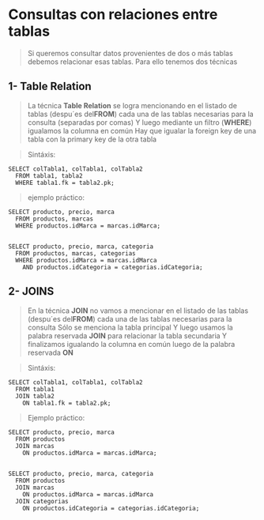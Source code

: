# Consultas con relaciones entre tablas

> Si queremos consultar datos provenientes de dos o más tablas debemos relacionar esas tablas.
> Para ello tenemos dos técnicas


## 1- Table Relation

> La técnica **Table Relation** se logra mencionando en el listado de tablas (despu´es del**FROM**) cada una de las tablas necesarias para la consulta (separadas por comas)
> Y luego mediante un filtro (**WHERE**) 
> igualamos la columna en común
> Hay que igualar la foreign key de una tabla con la primary key de la otra tabla

> Sintáxis:  

    SELECT colTabla1, colTabla1, colTabla2  
      FROM tabla1, tabla2  
      WHERE tabla1.fk = tabla2.pk;  

> ejemplo práctico:  

    SELECT producto, precio, marca  
      FROM productos, marcas    
      WHERE productos.idMarca = marcas.idMarca;  


    SELECT producto, precio, marca, categoria  
      FROM productos, marcas, categorias  
      WHERE productos.idMarca = marcas.idMarca  
        AND productos.idCategoria = categorias.idCategoria;  


## 2- JOINS  

> En la técnica **JOIN** no vamos a mencionar en el listado de las tablas (despu´es del**FROM**) cada una de las tablas necesarias para la consulta
> Sólo se menciona la tabla principal
> Y luego usamos la palabra reservada **JOIN**
> para relacionar la tabla secundaria
> Y finalizamos igualando la columna en común luego de la palabra reservada **ON**

> Sintáxis:

    SELECT colTabla1, colTabla1, colTabla2  
      FROM tabla1  
      JOIN tabla2    
        ON tabla1.fk = tabla2.pk;

> Ejemplo práctico:  

	SELECT producto, precio, marca  
      FROM productos  
      JOIN marcas  
        ON productos.idMarca = marcas.idMarca;  


	SELECT producto, precio, marca, categoria   
      FROM productos  
      JOIN marcas  
        ON productos.idMarca = marcas.idMarca  
      JOIN categorias  
        ON productos.idCategoria = categorias.idCategoria;  







